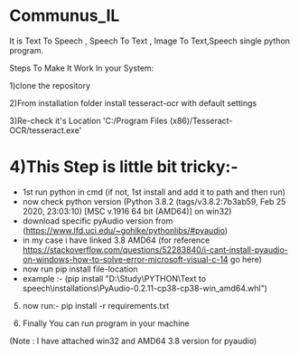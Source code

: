 # Communus_IL
It is Text To Speech , Speech To Text , Image To Text,Speech single python program.

Steps To Make It Work In your System:

1)clone the repository

2)From installation folder install tesseract-ocr with default settings

3)Re-check it's Location 'C:/Program Files (x86)/Tesseract-OCR/tesseract.exe'

# 4)This Step is little bit tricky:-
   - 1st run python in cmd (if not, 1st install and add it to path and then run)
   - now check python version (Python 3.8.2 (tags/v3.8.2:7b3ab59, Feb 25 2020, 23:03:10) [MSC v.1916 64 bit (AMD64)] on win32)
   - download specific pyAudio version from (https://www.lfd.uci.edu/~gohlke/pythonlibs/#pyaudio)
   - in my case i have linked 3.8 AMD64 (for reference https://stackoverflow.com/questions/52283840/i-cant-install-pyaudio-on-windows-how-to-solve-error-microsoft-visual-c-14 
     go here)
   - now run pip install file-location 
   - example :- (pip install "D:\Study\PYTHON\Text to speech\installations\PyAudio-0.2.11-cp38-cp38-win_amd64.whl")
   
5) now run:-  pip install -r requirements.txt

6) Finally You can run program in your machine

(Note : I have attached win32 and AMD64 3.8 version for pyaudio)
